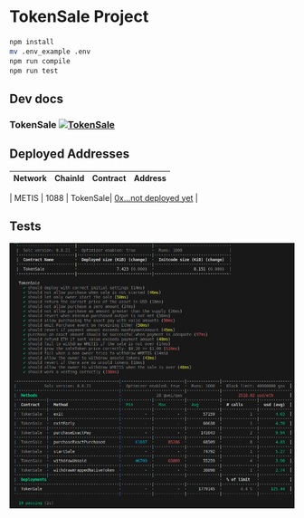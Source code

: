 # TokenSale Project

```bash
npm install
mv .env_example .env
npm run compile
npm run test
```
## Dev docs
### TokenSale [![TokenSale](https://img.shields.io/badge/docs-%F0%9F%93%84-yellow)](./docs/TokenSale.md)

## Deployed Addresses

| Network | ChainId | Contract | Address |
|---------| ------- | ---------| --------|

| METIS   | 1088    | TokenSale| [0x...not deployed yet](https://explorer.metis.io/address/0x....) |

## Tests

![](tests.png "Title")